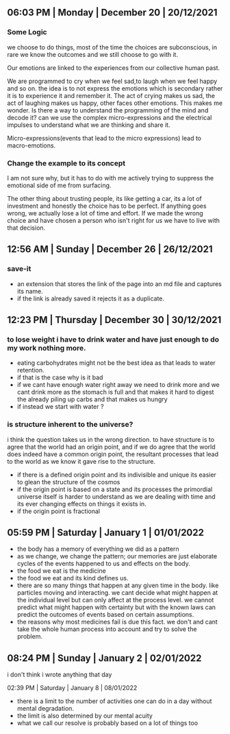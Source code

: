 ## 06:03 PM | Monday | December 20 | 20/12/2021

### Some Logic

we choose to do things, most of the time the choices are subconscious, in rare we know the outcomes and we still choose to go with it.

Our emotions are linked to the experiences from our collective human past.

We are programmed to cry when we feel sad,to laugh when we feel happy and so on. the idea is to not express the emotions which is secondary rather it is to experience it and remember it. The act of crying makes us sad, the act of laughing makes us happy, other faces other emotions. This makes me wonder. Is there a way to understand the programming of the mind and decode it? can we use the complex micro-expressions and the electrical impulses to understand what we are thinking and share it.

Micro-expressions(events that lead to the micro expressions) lead to macro-emotions.

### Change the example to its concept

I am not sure why, but it has to do with me actively trying to suppress the emotional side of me from surfacing.

The other thing about trusting people, its like getting a car, its a lot of investment and honestly the choice has to be perfect. If anything goes wrong, we actually lose a lot of time and effort. If we made the wrong choice and have chosen a person who isn't right for us we have to live with that decision.

## 12:56 AM | Sunday | December 26 | 26/12/2021

### save-it

- an extension that stores the link of the page into an md file and captures its name.
- if the link is already saved it rejects it as a duplicate.

## 12:23 PM | Thursday | December 30 | 30/12/2021

### to lose weight i have to drink water and have just enough to do my work nothing more.

- eating carbohydrates might not be the best idea as that leads to water retention.
- if that is the case why is it bad
- if we cant have enough water right away we need to drink more and we cant drink more as the stomach is full and that makes it hard to digest the already piling up carbs and that makes us hungry
- if instead we start with water ?

### is structure inherent to the universe?

i think the question takes us in the wrong direction. to have structure is to agree that the world had an origin point, and if we do agree that the world does indeed have a common origin point, the resultant processes that lead to the world as we know it gave rise to the structure.

- if there is a defined origin point and its indivisible and unique its easier to glean the structure of the cosmos
- if the origin point is based on a state and its processes the primordial universe itself is harder to understand as we are dealing with time and its ever changing effects on things it exists in.
- if the origin point is fractional

## 05:59 PM | Saturday | January 1 | 01/01/2022

- the body has a memory of everything we did as a pattern
- as we change, we change the pattern; our memories are just elaborate cycles of the events happened to us and effects on the body.
- the food we eat is the medicine
- the food we eat and its kind defines us.
- there are so many things that happen at any given time in the body. like particles moving and interacting. we cant decide what might happen at the individual level but can only affect at the process level. we cannot predict what might happen with certainty but with the known laws can predict the outcomes of events based on certain assumptions.
- the reasons why most medicines fail is due this fact. we don't and cant take the whole human process into account and try to solve the problem.

## 08:24 PM | Sunday | January 2 | 02/01/2022

i don't think i wrote anything that day

02:39 PM | Saturday | January 8 | 08/01/2022

- there is a limit to the number of activities one can do in a day without mental degradation.
- the limit is also determined by our mental acuity
- what we call our resolve is probably based on a lot of things too
